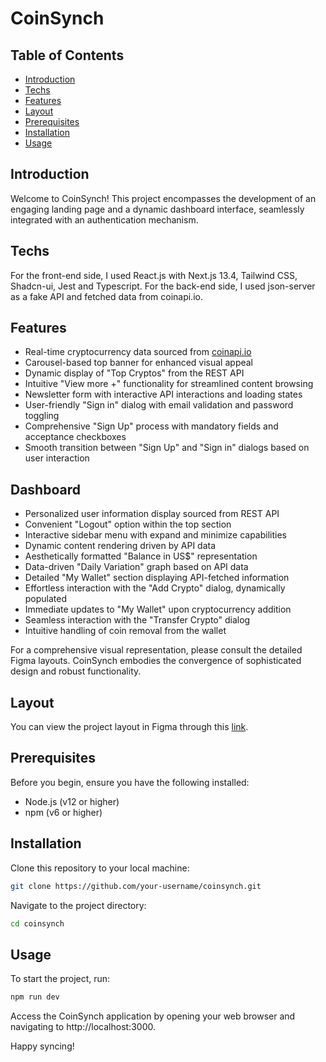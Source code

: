 # CoinSynch

## Table of Contents
- [Introduction](#introduction)
- [Techs](#techs)
- [Features](#features)
- [Layout](#layout)
- [Prerequisites](#prerequisites)
- [Installation](#installation)
- [Usage](#usage)

## Introduction

Welcome to CoinSynch! This project encompasses the development of an engaging landing page and a dynamic dashboard interface, seamlessly integrated with an authentication mechanism.

## Techs

For the front-end side, I used React.js with Next.js 13.4, Tailwind CSS, Shadcn-ui, Jest and Typescript. For the back-end side, I used json-server as a fake API and fetched data from coinapi.io.

## Features

- Real-time cryptocurrency data sourced from [coinapi.io](https://www.coinapi.io/)
- Carousel-based top banner for enhanced visual appeal
- Dynamic display of "Top Cryptos" from the REST API
- Intuitive "View more +" functionality for streamlined content browsing
- Newsletter form with interactive API interactions and loading states
- User-friendly "Sign in" dialog with email validation and password toggling
- Comprehensive "Sign Up" process with mandatory fields and acceptance checkboxes
- Smooth transition between "Sign Up" and "Sign in" dialogs based on user interaction

## Dashboard

- Personalized user information display sourced from REST API
- Convenient "Logout" option within the top section
- Interactive sidebar menu with expand and minimize capabilities
- Dynamic content rendering driven by API data
- Aesthetically formatted "Balance in US$" representation
- Data-driven "Daily Variation" graph based on API data
- Detailed "My Wallet" section displaying API-fetched information
- Effortless interaction with the "Add Crypto" dialog, dynamically populated
- Immediate updates to "My Wallet" upon cryptocurrency addition
- Seamless interaction with the "Transfer Crypto" dialog
- Intuitive handling of coin removal from the wallet

For a comprehensive visual representation, please consult the detailed Figma layouts. CoinSynch embodies the convergence of sophisticated design and robust functionality.

## Layout

You can view the project layout in Figma through this [link](https://www.figma.com/file/B8scopEM014WR4Oh58UaDb/%5BEduSynch%5D--Front-End-Test).

## Prerequisites

Before you begin, ensure you have the following installed:

- Node.js (v12 or higher)
- npm (v6 or higher)

## Installation

Clone this repository to your local machine:

```bash
git clone https://github.com/your-username/coinsynch.git
```

Navigate to the project directory:

```bash
cd coinsynch
```

## Usage

To start the project, run:

```bash
npm run dev
```

Access the CoinSynch application by opening your web browser and navigating to http://localhost:3000.

Happy syncing!
